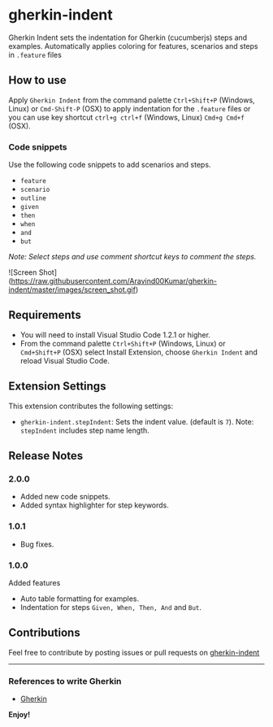 # gherkin-indent

Gherkin Indent sets the indentation for Gherkin (cucumberjs) steps and examples.  Automatically applies coloring for features, scenarios and steps in `.feature` files

## How to use

Apply `Gherkin Indent` from the command palette `Ctrl+Shift+P` (Windows, Linux) or `Cmd-Shift-P` (OSX) to apply indentation for the `.feature` files or you can use key shortcut `ctrl+g ctrl+f` (Windows, Linux) `Cmd+g Cmd+f` (OSX).

### Code snippets  

Use the following code snippets to add scenarios and steps.

* `feature`
* `scenario`
* `outline`
* `given`
* `then`
* `when`
* `and`
* `but`

_Note: Select steps and use comment shortcut keys to comment the steps._

![Screen Shot\](https://raw.githubusercontent.com/Aravind00Kumar/gherkin-indent/master/images/screen_shot.gif)

## Requirements

* You will need to install Visual Studio Code 1.2.1 or higher.
* From the command palette `Ctrl+Shift+P` (Windows, Linux) or `Cmd+Shift+P` (OSX) select Install Extension, choose `Gherkin Indent` and reload Visual Studio Code.

## Extension Settings

This extension contributes the following settings:

* `gherkin-indent.stepIndent`: Sets the indent value. (default is `7`). Note: `stepIndent` includes step name length. 

## Release Notes

### 2.0.0

* Added new code snippets.
* Added syntax highlighter for step keywords.

### 1.0.1

* Bug fixes.

### 1.0.0

Added features 
* Auto table formatting for examples.
* Indentation for steps `Given, When, Then, And` and `But`. 

## Contributions
 
Feel free to contribute by posting issues or pull requests on [gherkin-indent](https://github.com/Aravind00Kumar/gherkin-indent)

-----------------------------------------------------------------------------------------------------------

### References to write Gherkin

* [Gherkin](http://docs.behat.org/en/v3.0/guides/1.gherkin.html)

**Enjoy!**